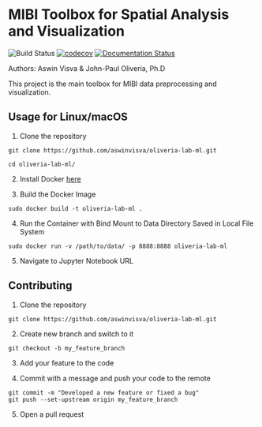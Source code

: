 #  MIBI Toolbox for Spatial Analysis and Visualization

![Build Status](https://github.com/aswinvisva/oliveria-lab-ml/actions/workflows/python-app.yml/badge.svg)
[![codecov](https://codecov.io/gh/aswinvisva/oliveria-lab-ml/branch/master/graph/badge.svg?token=0GHGAVQRG9)](https://codecov.io/gh/aswinvisva/oliveria-lab-ml)
[![Documentation Status](https://readthedocs.org/projects/oliveria-lab-ml/badge/?version=latest)](https://oliveria-lab-ml.readthedocs.io/en/latest/?badge=latest)

Authors: Aswin Visva & John-Paul Oliveria, Ph.D

This project is the main toolbox for MIBI data preprocessing and visualization.

## Usage for Linux/macOS

1. Clone the repository
```console
git clone https://github.com/aswinvisva/oliveria-lab-ml.git

cd oliveria-lab-ml/
```

2. Install Docker [here](https://docs.docker.com/get-docker/)

3. Build the Docker Image
```console
sudo docker build -t oliveria-lab-ml .
```

4. Run the Container with Bind Mount to Data Directory Saved in Local File System
```console
sudo docker run -v /path/to/data/ -p 8888:8888 oliveria-lab-ml
```

5. Navigate to Jupyter Notebook URL

## Contributing

1. Clone the repository
```console
git clone https://github.com/aswinvisva/oliveria-lab-ml.git
```

2. Create new branch and switch to it
```console
git checkout -b my_feature_branch
```

3. Add your feature to the code

4. Commit with a message and push your code to the remote
```console
git commit -m "Developed a new feature or fixed a bug"
git push --set-upstream origin my_feature_branch
```

5. Open a pull request
